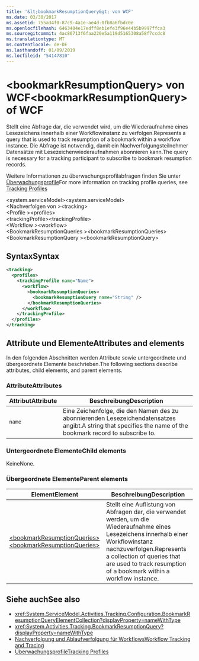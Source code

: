 ```yaml
---
title: '&lt;bookmarkResumptionQuery&gt; von WCF'
ms.date: 03/30/2017
ms.assetid: 755a34f0-87c9-4a1e-ae4d-0fb8a6fbdc0e
ms.openlocfilehash: 6463404e17edff8eb1efe3f96e44b5b9997ffca3
ms.sourcegitcommit: 4ac80713f6faa220e5a119d5165308a58f7ccdc8
ms.translationtype: MT
ms.contentlocale: de-DE
ms.lasthandoff: 01/09/2019
ms.locfileid: "54147810"
---
```

# <a name="ltbookmarkresumptionquerygt-of-wcf"></a><span data-ttu-id="34f2e-102">&lt;bookmarkResumptionQuery&gt; von WCF</span><span class="sxs-lookup"><span data-stu-id="34f2e-102">&lt;bookmarkResumptionQuery&gt; of WCF</span></span>

<span data-ttu-id="34f2e-103">Stellt eine Abfrage dar, die verwendet wird, um die Wiederaufnahme eines Lesezeichens innerhalb einer Workflowinstanz zu verfolgen.</span><span class="sxs-lookup"><span data-stu-id="34f2e-103">Represents a query that is used to track resumption of a bookmark within a workflow instance.</span></span> <span data-ttu-id="34f2e-104">Die Abfrage ist notwendig, damit ein Nachverfolgungsteilnehmer Datensätze mit Lesezeichenwiederaufnahmen abonnieren kann.</span><span class="sxs-lookup"><span data-stu-id="34f2e-104">The query is necessary for a tracking participant to subscribe to bookmark resumption records.</span></span>  
  
<span data-ttu-id="34f2e-105">Weitere Informationen zu überwachungsprofilabfragen finden Sie unter [Überwachungsprofile](../../../../../docs/framework/windows-workflow-foundation/tracking-profiles.md)</span><span class="sxs-lookup"><span data-stu-id="34f2e-105">For more information on tracking profile queries, see [Tracking Profiles](../../../../../docs/framework/windows-workflow-foundation/tracking-profiles.md)</span></span>
  
<span data-ttu-id="34f2e-106">\<system.serviceModel></span><span class="sxs-lookup"><span data-stu-id="34f2e-106">\<system.serviceModel></span></span>  
<span data-ttu-id="34f2e-107">\<Nachverfolgen von ></span><span class="sxs-lookup"><span data-stu-id="34f2e-107">\<tracking></span></span>  
<span data-ttu-id="34f2e-108">\<Profile ></span><span class="sxs-lookup"><span data-stu-id="34f2e-108">\<profiles></span></span>  
<span data-ttu-id="34f2e-109">\<trackingProfile></span><span class="sxs-lookup"><span data-stu-id="34f2e-109">\<trackingProfile></span></span>  
<span data-ttu-id="34f2e-110">\<Workflow ></span><span class="sxs-lookup"><span data-stu-id="34f2e-110">\<workflow></span></span>  
<span data-ttu-id="34f2e-111">\<BookmarkResumptionQueries ></span><span class="sxs-lookup"><span data-stu-id="34f2e-111">\<bookmarkResumptionQueries></span></span>  
<span data-ttu-id="34f2e-112">\<BookmarkResumptionQuery ></span><span class="sxs-lookup"><span data-stu-id="34f2e-112">\<bookmarkResumptionQuery></span></span>  
  
## <a name="syntax"></a><span data-ttu-id="34f2e-113">Syntax</span><span class="sxs-lookup"><span data-stu-id="34f2e-113">Syntax</span></span>  
  
```xml  
<tracking>
  <profiles>
    <trackingProfile name="Name">
      <workflow>
        <bookmarkResumptionQueries>
          <bookmarkResumptionQuery name="String" />
        </bookmarkResumptionQueries>
      </workflow>
    </trackingProfile>
  </profiles>
</tracking>
```  
  
## <a name="attributes-and-elements"></a><span data-ttu-id="34f2e-114">Attribute und Elemente</span><span class="sxs-lookup"><span data-stu-id="34f2e-114">Attributes and elements</span></span>

<span data-ttu-id="34f2e-115">In den folgenden Abschnitten werden Attribute sowie untergeordnete und übergeordnete Elemente beschrieben.</span><span class="sxs-lookup"><span data-stu-id="34f2e-115">The following sections describe attributes, child elements, and parent elements.</span></span>  
  
### <a name="attributes"></a><span data-ttu-id="34f2e-116">Attribute</span><span class="sxs-lookup"><span data-stu-id="34f2e-116">Attributes</span></span>  
  
|<span data-ttu-id="34f2e-117">Attribut</span><span class="sxs-lookup"><span data-stu-id="34f2e-117">Attribute</span></span>|<span data-ttu-id="34f2e-118">Beschreibung</span><span class="sxs-lookup"><span data-stu-id="34f2e-118">Description</span></span>|  
|---------------|-----------------|  
|`name`|<span data-ttu-id="34f2e-119">Eine Zeichenfolge, die den Namen des zu abonnierenden Lesezeichendatensatzes angibt.</span><span class="sxs-lookup"><span data-stu-id="34f2e-119">A string that specifies the name of the bookmark record to subscribe to.</span></span>|  
  
### <a name="child-elements"></a><span data-ttu-id="34f2e-120">Untergeordnete Elemente</span><span class="sxs-lookup"><span data-stu-id="34f2e-120">Child elements</span></span>

<span data-ttu-id="34f2e-121">Keine</span><span class="sxs-lookup"><span data-stu-id="34f2e-121">None.</span></span>
  
### <a name="parent-elements"></a><span data-ttu-id="34f2e-122">Übergeordnete Elemente</span><span class="sxs-lookup"><span data-stu-id="34f2e-122">Parent elements</span></span>  
  
|<span data-ttu-id="34f2e-123">Element</span><span class="sxs-lookup"><span data-stu-id="34f2e-123">Element</span></span>|<span data-ttu-id="34f2e-124">Beschreibung</span><span class="sxs-lookup"><span data-stu-id="34f2e-124">Description</span></span>|  
|-------------|-----------------|  
|[<span data-ttu-id="34f2e-125">\<bookmarkResumptionQueries></span><span class="sxs-lookup"><span data-stu-id="34f2e-125">\<bookmarkResumptionQueries></span></span>](bookmarkresumptionqueries-of-wcf.md)|<span data-ttu-id="34f2e-126">Stellt eine Auflistung von Abfragen dar, die verwendet werden, um die Wiederaufnahme eines Lesezeichens innerhalb einer Workflowinstanz nachzuverfolgen.</span><span class="sxs-lookup"><span data-stu-id="34f2e-126">Represents a collection of queries that are used to track resumption of a bookmark within a workflow instance.</span></span>|  
  
## <a name="see-also"></a><span data-ttu-id="34f2e-127">Siehe auch</span><span class="sxs-lookup"><span data-stu-id="34f2e-127">See also</span></span>

- <xref:System.ServiceModel.Activities.Tracking.Configuration.BookmarkResumptionQueryElementCollection?displayProperty=nameWithType>
- <xref:System.Activities.Tracking.BookmarkResumptionQuery?displayProperty=nameWithType>
- [<span data-ttu-id="34f2e-128">Nachverfolgung und Ablaufverfolgung für Workflows</span><span class="sxs-lookup"><span data-stu-id="34f2e-128">Workflow Tracking and Tracing</span></span>](../../../../../docs/framework/windows-workflow-foundation/workflow-tracking-and-tracing.md)
- [<span data-ttu-id="34f2e-129">Überwachungsprofile</span><span class="sxs-lookup"><span data-stu-id="34f2e-129">Tracking Profiles</span></span>](../../../../../docs/framework/windows-workflow-foundation/tracking-profiles.md)
